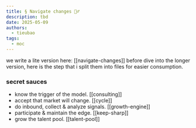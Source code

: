 ```yaml
---
title: § Navigate changes 🏄‍♂️
description: tbd
date: 2025-05-09
authors:
  - tieubao
tags:
  - moc
---
```


we write a lite version here: [[navigate-changes]]
before dive into the longer version, here is the step that i split them into files for easier consumption.

### secret sauces

- know the trigger of the model. [[consulting]]
- accept that market will change. [[cycle]]
- do inbound, collect & analyze signals. [[growth-engine]]
- participate & maintain the edge. [[keep-sharp]]
- grow the talent pool. [[talent-pool]]
